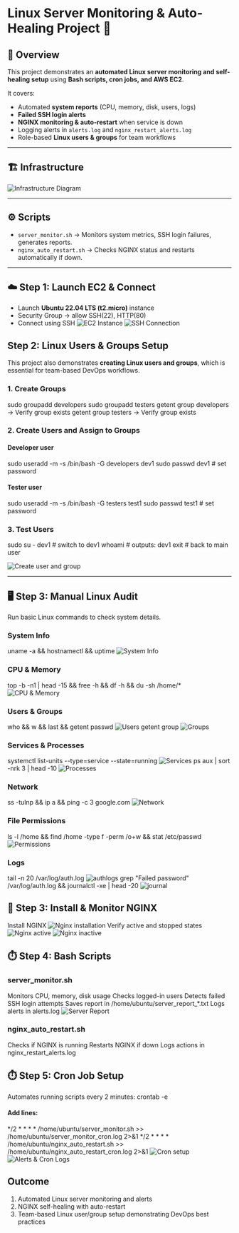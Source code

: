 # Linux Server Monitoring & Auto-Healing Project 🚀

## 📌 Overview
This project demonstrates an **automated Linux server monitoring and self-healing setup** using **Bash scripts, cron jobs, and AWS EC2**.  

It covers:  
- Automated **system reports** (CPU, memory, disk, users, logs)  
- **Failed SSH login alerts**  
- **NGINX monitoring & auto-restart** when service is down  
- Logging alerts in `alerts.log` and `nginx_restart_alerts.log`  
- Role-based **Linux users & groups** for team workflows  

---

## 🏗️ Infrastructure  
![Infrastructure Diagram](infrastructure.png)  

---

## ⚙️ Scripts  

- `server_monitor.sh` → Monitors system metrics, SSH login failures, generates reports.  
- `nginx_auto_restart.sh` → Checks NGINX status and restarts automatically if down.  

---

## ☁️ Step 1: Launch EC2 & Connect  

- Launch **Ubuntu 22.04 LTS (t2.micro)** instance  
- Security Group → allow SSH(22), HTTP(80)  
- Connect using SSH
![EC2 Instance](screenshots/ec2-instance.png)
![SSH Connection](screenshots/ssh.png)

## Step 2: Linux Users & Groups Setup

This project also demonstrates **creating Linux users and groups**, which is essential for team-based DevOps workflows.

### 1. Create Groups
sudo groupadd developers
sudo groupadd testers
getent group developers → Verify group exists
getent group testers → Verify group exists

### 2. Create Users and Assign to Groups
#### Developer user
sudo useradd -m -s /bin/bash -G developers dev1
sudo passwd dev1                                              # set password
#### Tester user
sudo useradd -m -s /bin/bash -G testers test1
sudo passwd test1                                              # set password

### 3. Test Users
sudo su - dev1   # switch to dev1
whoami           # outputs: dev1
exit             # back to main user

![Create user and group](screenshots/user&gropucreation.png)

---

## 🖥️ Step 3: Manual Linux Audit
Run basic Linux commands to check system details.
### System Info 
uname -a && hostnamectl && uptime
![System Info](screenshots/system-info.png)

### CPU & Memory
top -b -n1 | head -15 && free -h && df -h && du -sh /home/*
![CPU & Memory](screenshots/cpu-memory.png)

### Users & Groups
who && w && last && getent passwd 
![Users](screenshots/users.png)
getent group
![Groups](screenshots/groups.png)

### Services & Processes
systemctl list-units --type=service --state=running
![Services](screenshots/services-1.png)
ps aux | sort -nrk 3 | head -10
![Processes](screenshots/services-2.png)

### Network
ss -tulnp && ip a && ping -c 3 google.com
![Network](screenshots/network.png)

### File Permissions
ls -l /home && find /home -type f -perm /o+w && stat /etc/passwd
![Permissions](screenshots/permissions.png)

### Logs
tail -n 20 /var/log/auth.log
![authlogs](screenshots/logs-1.png)
grep "Failed password" /var/log/auth.log && journalctl -xe | head -20
![journal](screenshots/logs-2.png)

## 🔧 Step 3: Install & Monitor NGINX
Install NGINX
![Nginx installation](screenshots/nginx-installation.png)
Verify active and stopped states
![Nginx active](screenshots/nginx-active.png)
![Nginx inactive](screenshots/.nginx-stoppedandinactive.png)

## ⏱️ Step 4: Bash Scripts
### server_monitor.sh
Monitors CPU, memory, disk usage
Checks logged-in users
Detects failed SSH login attempts
Saves report in /home/ubuntu/server_report_*.txt
Logs alerts in alerts.log
![Server Report](screenshots/system-report.png)
### nginx_auto_restart.sh
Checks if NGINX is running
Restarts NGINX if down
Logs actions in nginx_restart_alerts.log

## ⏱️ Step 5: Cron Job Setup
Automates running scripts every 2 minutes:
crontab -e
#### Add lines:
*/2 * * * * /home/ubuntu/server_monitor.sh >> /home/ubuntu/server_monitor_cron.log 2>&1
*/2 * * * * /home/ubuntu/nginx_auto_restart.sh >> /home/ubuntu/nginx_auto_restart_cron.log 2>&1
![Cron setup](screenshots/cronsetup.png)
![Alerts & Cron Logs](screenshots/alertandcronlogs.png)

## Outcome
1. Automated Linux server monitoring and alerts
2. NGINX self-healing with auto-restart
3. Team-based Linux user/group setup demonstrating DevOps best practices
